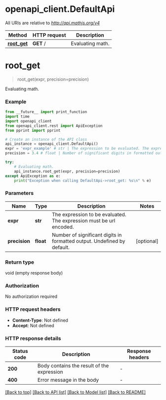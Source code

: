 # openapi_client.DefaultApi

All URIs are relative to *http://api.mathjs.org/v4*

Method | HTTP request | Description
------------- | ------------- | -------------
[**root_get**](DefaultApi.md#root_get) | **GET** / | Evaluating math.


# **root_get**
> root_get(expr, precision=precision)

Evaluating math.

### Example

```python
from __future__ import print_function
import time
import openapi_client
from openapi_client.rest import ApiException
from pprint import pprint

# Create an instance of the API class
api_instance = openapi_client.DefaultApi()
expr = 'expr_example' # str | The expression to be evaluated. The expression must be url encoded.
precision = 3.4 # float | Number of significant digits in formatted output. Undefined by default. (optional)

try:
    # Evaluating math.
    api_instance.root_get(expr, precision=precision)
except ApiException as e:
    print("Exception when calling DefaultApi->root_get: %s\n" % e)
```

### Parameters

Name | Type | Description  | Notes
------------- | ------------- | ------------- | -------------
 **expr** | **str**| The expression to be evaluated. The expression must be url encoded. | 
 **precision** | **float**| Number of significant digits in formatted output. Undefined by default. | [optional] 

### Return type

void (empty response body)

### Authorization

No authorization required

### HTTP request headers

 - **Content-Type**: Not defined
 - **Accept**: Not defined

### HTTP response details
| Status code | Description | Response headers |
|-------------|-------------|------------------|
**200** | Body contains the result of the expression |  -  |
**400** | Error message in the body |  -  |

[[Back to top]](#) [[Back to API list]](../README.md#documentation-for-api-endpoints) [[Back to Model list]](../README.md#documentation-for-models) [[Back to README]](../README.md)

